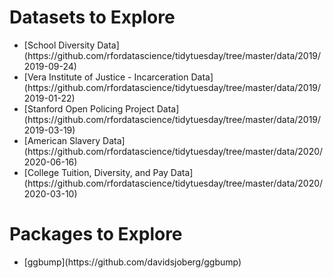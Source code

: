# Datasets to Explore

<ul>
<li>[School Diversity Data](https://github.com/rfordatascience/tidytuesday/tree/master/data/2019/2019-09-24)</li>
<li>[Vera Institute of Justice - Incarceration Data](https://github.com/rfordatascience/tidytuesday/tree/master/data/2019/2019-01-22)</li>
<li>[Stanford Open Policing Project Data](https://github.com/rfordatascience/tidytuesday/tree/master/data/2019/2019-03-19)</li>
<li>[American Slavery Data](https://github.com/rfordatascience/tidytuesday/tree/master/data/2020/2020-06-16)</li>
<li>[College Tuition, Diversity, and Pay Data](https://github.com/rfordatascience/tidytuesday/tree/master/data/2020/2020-03-10)</li>
</ul>

# Packages to Explore

<ul>
<li>[ggbump](https://github.com/davidsjoberg/ggbump)</li>
</ul>
